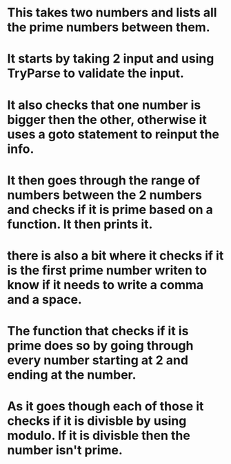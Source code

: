 # This takes two numbers and lists all the prime numbers between them.
#
# It starts by taking 2 input and using TryParse to validate the input.
# It also checks that one number is bigger then the other, otherwise it uses a goto statement to reinput the info.
# It then goes through the range of numbers between the 2 numbers and checks if it is prime based on a function. It then prints it.
# there is also a bit where it checks if it is the first prime number writen to know if it needs to write a comma and a space.
# The function that checks if it is prime does so by going through every number starting at 2 and ending at the number.
# As it goes though each of those it checks if it is divisble by using modulo. If it is divisble then the number isn't prime.
